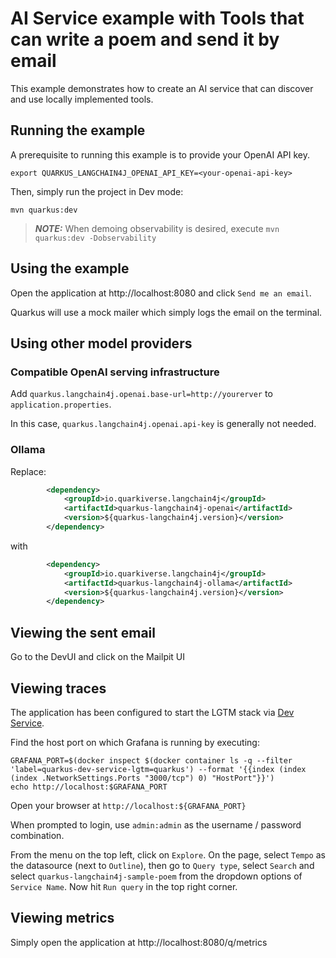 # AI Service example with Tools that can write a poem and send it by email

This example demonstrates how to create an AI service that can discover
and use locally implemented tools.

## Running the example

A prerequisite to running this example is to provide your OpenAI API key.

```
export QUARKUS_LANGCHAIN4J_OPENAI_API_KEY=<your-openai-api-key>
```

Then, simply run the project in Dev mode:

```
mvn quarkus:dev
```

> **_NOTE:_**
>  When demoing observability is desired, execute `mvn quarkus:dev -Dobservability`

## Using the example

Open the application at http://localhost:8080 and click `Send me an email`.

Quarkus will use a mock mailer which simply logs the email on the terminal.  

## Using other model providers

### Compatible OpenAI serving infrastructure

Add `quarkus.langchain4j.openai.base-url=http://yourerver` to `application.properties`.

In this case, `quarkus.langchain4j.openai.api-key` is generally not needed.

### Ollama


Replace:

```xml
        <dependency>
            <groupId>io.quarkiverse.langchain4j</groupId>
            <artifactId>quarkus-langchain4j-openai</artifactId>
            <version>${quarkus-langchain4j.version}</version>
        </dependency>
```

with

```xml
        <dependency>
            <groupId>io.quarkiverse.langchain4j</groupId>
            <artifactId>quarkus-langchain4j-ollama</artifactId>
            <version>${quarkus-langchain4j.version}</version>
        </dependency>
```

## Viewing the sent email

Go to the DevUI and click on the Mailpit UI      

## Viewing traces

The application has been configured to start the LGTM stack via [Dev Service](https://quarkus.io/guides/observability-devservices-lgtm).

Find the host port on which Grafana is running by executing:

```
GRAFANA_PORT=$(docker inspect $(docker container ls -q --filter 'label=quarkus-dev-service-lgtm=quarkus') --format '{{index (index (index .NetworkSettings.Ports "3000/tcp") 0) "HostPort"}}')
echo http://localhost:$GRAFANA_PORT
```

Open your browser at `http://localhost:${GRAFANA_PORT}`

When prompted to login, use `admin:admin`  as the username / password combination.

From the menu on the top left, click on `Explore`. On the page, select `Tempo` as the datasource (next to `Outline`), then go to `Query type`, select `Search` and select `quarkus-langchain4j-sample-poem` from the dropdown options of `Service Name`.
Now hit `Run query` in the top right corner.

## Viewing metrics

Simply open the application at http://localhost:8080/q/metrics 

